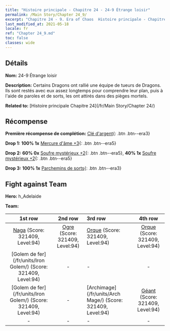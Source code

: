 ```yaml
---
title: "Histoire principale - Chapitre 24 - 24-9 Étrange loisir"
permalink: /Main Story/Chapter 24_9/
excerpt: "Chapitre 24 - 9. Era of Chaos  Histoire principale - Chapitre 24_9. 24-9 Étrange loisir"
last_modified_at: 2021-05-18
locale: fr
ref: "Chapter 24_9.md"
toc: false
classes: wide
---
```


## Détails

 **Nom:** 24-9 Étrange loisir

 **Description:** Certains Dragons ont rallié une équipe de tueurs de Dragons. Ils sont restés avec eux assez longtemps pour comprendre leur plan, puis à l'aide de paroles et de sorts, les ont attirés dans des pièges mortels.

 **Related to:** [Histoire principale Chapitre 24](/fr/Main Story/Chapter 24/)

## Récompense

 **Première récompense de complétion:** [Clé d'argent](/ItemsFR/con_693/){: .btn .btn--era3}

 **Drop 1:** **100% 1x** [Mercure d'âme +3](/ItemsFR/mat_84/){: .btn .btn--era5}

 **Drop 2:** **60% 0x** [Soufre mystérieux +2](/ItemsFR/mat_78/){: .btn .btn--era5}, **40% 1x** [Soufre mystérieux +2](/ItemsFR/mat_78/){: .btn .btn--era5}

 **Drop 3:** **100% 1x** [Parchemins de sorts](/ItemsFR/con_694/){: .btn .btn--era3}


## Fight against Team
 **Hero:** h_Adelaide

 **Team:**


  | 1st row | 2nd row | 3rd row | 4th row |
  |:----:|:----:|:----|:----:|
  | [Naga](/fr/units/Naga/) (Score: 321409, Level:94)  | [Ogre](/fr/units/Ogre/) (Score: 321409, Level:94)  | [Orque](/fr/units/Orc/) (Score: 321409, Level:94)  | [Orque](/fr/units/Orc/) (Score: 321409, Level:94)  |
  | [Golem de fer](/fr/units/Iron Golem/) (Score: 321409, Level:94)  | - | - | - |
  | [Golem de fer](/fr/units/Iron Golem/) (Score: 321409, Level:94)  | - | [Archimage](/fr/units/Arch Mage/) (Score: 321409, Level:94)  | [Géant](/fr/units/Giant/) (Score: 321409, Level:94)  |
  | - | - | - | - |


